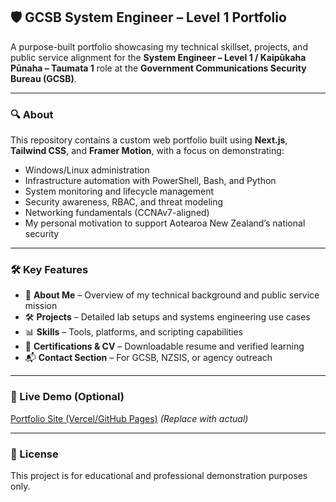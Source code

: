 ## 🛡️ GCSB System Engineer – Level 1 Portfolio

A purpose-built portfolio showcasing my technical skillset, projects, and public service alignment for the **System Engineer – Level 1 / Kaipūkaha Pūnaha – Taumata 1** role at the **Government Communications Security Bureau (GCSB)**.

---

### 🔍 About

This repository contains a custom web portfolio built using **Next.js**, **Tailwind CSS**, and **Framer Motion**, with a focus on demonstrating:

* Windows/Linux administration
* Infrastructure automation with PowerShell, Bash, and Python
* System monitoring and lifecycle management
* Security awareness, RBAC, and threat modeling
* Networking fundamentals (CCNAv7-aligned)
* My personal motivation to support Aotearoa New Zealand’s national security

---

### 🛠️ Key Features

* 📖 **About Me** – Overview of my technical background and public service mission
* 🛠️ **Projects** – Detailed lab setups and systems engineering use cases
* 📊 **Skills** – Tools, platforms, and scripting capabilities
* 📎 **Certifications & CV** – Downloadable resume and verified learning
* 📬 **Contact Section** – For GCSB, NZSIS, or agency outreach

---

### 🚀 Live Demo (Optional)

[Portfolio Site (Vercel/GitHub Pages)](https://your-link.vercel.app) *(Replace with actual)*

---

### 📄 License

This project is for educational and professional demonstration purposes only.

